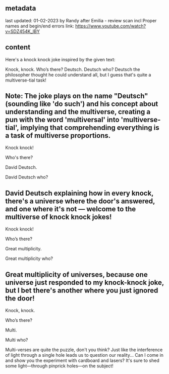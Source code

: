 ## metadata
last updated: 01-02-2023 by Randy after Emilia - review scan incl Proper names and begin/end errors
link: https://www.youtube.com/watch?v=SDZ454K_lBY

## content

Here's a knock knock joke inspired by the given text:

Knock, knock.
Who’s there?
Deutsch.
Deutsch who?
Deutsch the philosopher thought he could understand all, but I guess that's quite a multiverse-tial task!

Note: The joke plays on the name "Deutsch" (sounding like 'do such') and his concept about understanding and the multiverse, creating a pun with the word 'multiversal' into 'multiverse-tial', implying that comprehending everything is a task of multiverse proportions.
---
Knock knock!

Who's there?

David Deutsch.

David Deutsch who?

David Deutsch explaining how in every knock, there's a universe where the door's answered, and one where it's not — welcome to the multiverse of knock knock jokes!
---
Knock knock!

Who’s there?

Great multiplicity.

Great multiplicity who?

Great multiplicity of universes, because one universe just responded to my knock-knock joke, but I bet there's another where you just ignored the door!
---
Knock, knock.

Who’s there?

Multi.

Multi who?

Multi-verses are quite the puzzle, don't you think? Just like the interference of light through a single hole leads us to question our reality... Can I come in and show you the experiment with cardboard and lasers? It's sure to shed some light—through pinprick holes—on the subject!